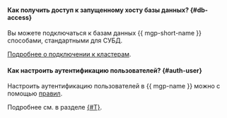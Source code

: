 #### Как получить доступ к запущенному хосту базы данных? {#db-access}

Вы можете подключаться к базам данных {{ mgp-short-name }} способами, стандартными для СУБД.

[Подробнее о подключении к кластерам](../../managed-greenplum/operations/connect.md).

#### Как настроить аутентификацию пользователей? {#auth-user}

Настроить аутентификацию пользователей в {{ mgp-name }} можно с помощью [правил](../../managed-greenplum/operations/user-auth-rules.md).

Подробнее см. в разделе [{#T}](../../managed-greenplum/concepts/user-authentication.md).
